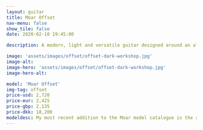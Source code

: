 ```yaml
---
layout: guitar
title: Moar Offset
nav-menu: false
show_tile: false
date: 2020-02-10 19:45:00

description: A modern, light and versatile guitar designed around an all access neck joint to give it it’s unique shape. 

image: 'assets/images/offset/offset-dark-workshop.jpg'
image-alt: 
image-hero: 'assets/images/offset/offset-dark-workshop.jpg'
image-hero-alt:

model: 'Moar Offset'
img-tag: offset
price-usd: 2,720
price-eur: 2,425
price-gbp: 2,135
price-dkk: 18,200
modeldesc: My most recent addition to the Moar model catalogue is the as of yet un-named Moar Offset (Have a good idea for a name? [Submit it here]()!) They share a lot of characteristics with the Hollow Mortys, with an all access set neck joint, totally hollow body with no centre block, big belly and arm cuts. But with a body design that wants to be looked at. The F hole is oversized, the weight is low, it has corners in unusual places. See more about them here. 
---
```


